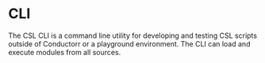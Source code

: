 # CLI

The CSL CLI is a command line utility for developing and testing CSL scripts outside of Conductorr or a playground environment. The CLI can load and execute modules from all sources. 